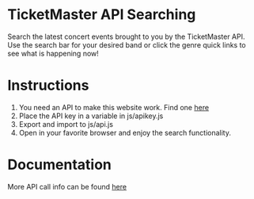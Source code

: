 # TicketMaster API Searching
Search the latest concert events brought to you by the TicketMaster API. Use the search bar for your desired band or click the genre quick links to see what is happening now! 

# Instructions
1) You need an API to make this website work. Find one [here](https://developer-acct.ticketmaster.com/user/register)
2) Place the API key in a variable in js/apikey.js
3) Export and import to js/api.js
4) Open in your favorite browser and enjoy the search functionality.

# Documentation
More API call info can be found [here](https://developer.ticketmaster.com/products-and-docs/apis/discovery-api/v2/)